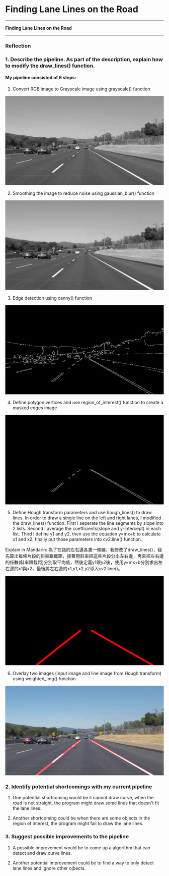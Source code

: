 # **Finding Lane Lines on the Road** 

---

**Finding Lane Lines on the Road**

---

### Reflection

### 1. Describe the pipeline. As part of the description, explain how to modify the draw_lines() function.

#### My pipeline consisted of 6 steps:

1. Convert RGB image to Grayscale image using grayscale() function

![alt text](./images/grayscale_img.jpg)

2. Smoothing the image to reduce noise using gaussian_blur() function

![alt text](./images/blurring_img.jpg )

3. Edge detection using canny() function

![alt text](./images/edges.jpg)

4. Define polygon vertices and use region_of_interest() function to create a masked edges image

![alt text](./images/masked_image.jpg)

5. Define Hough transform parameters and use hough_lines() to draw lines. 
In order to draw a single line on the left and right lanes, I modified the draw_lines() function. First I seperate the line segments by slope into 2 lists. Second I average the coefficients(slope and y-intercept) in each list. Third I define y1 and y2, then use the equation    y=mx+b to calculate x1 and x2, finally put those parameters into cv2.line() function.

Explain in Mandarin:
為了在路的左右邊各畫一條線，我修改了draw_lines()，我先算出每條片段的斜率跟截距，接著用斜率把這些片段分出左右邊，再來把左右邊的係數(斜率跟截距)分別取平均值，然後定義y1跟y2後，使用y=mx+b分別求出左右邊的x1與x2，最後將左右邊的x1,y1,x2,y2導入cv2.line()。

![alt text](./images/line_image.jpg)

6. Overlay two images (input image and line image from Hough transform) using weighted_img() function

![alt text](./images/combo_img.jpg )




### 2. Identify potential shortcomings with my current pipeline

1. One potential shortcoming would be it cannot draw curve, when the road is not straight, the program might draw some lines that doesn't fit the lane lines. 

2. Another shortcoming could be when there are some objects in the region of interest, the program might fail to draw the lane lines.


### 3. Suggest possible improvements to the pipeline

1. A possible improvement would be to come up a algorithm that can detect and draw curve lines.

2. Another potential improvement could be to find a way to only detect lane lines and ignore other ojbects.
